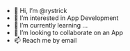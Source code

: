 - 👋 Hi, I’m @rystrick
- 👀 I’m interested in App Development 
- 🌱 I’m currently learning ...
- 💞️ I’m looking to collaborate on an App
- 📫 Reach me by email

<!---
rystrick/rystrick is a ✨ special ✨ repository because its `README.md` (this file) appears on your GitHub profile.
You can click the Preview link to take a look at your changes.
--->

